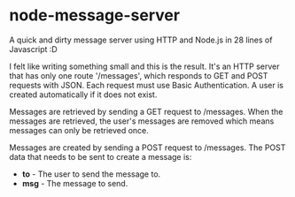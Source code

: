 # node-message-server
A quick and dirty message server using HTTP and Node.js in 28 lines of Javascript :D

I felt like writing something small and this is the result.
It's an HTTP server that has only one route '/messages', which responds to GET and POST requests with JSON.
Each request must use Basic Authentication. A user is created automatically if it does not exist.

Messages are retrieved by sending a GET request to /messages.
When the messages are retrieved, the user's messages are removed which means messages can only be retrieved once.

Messages are created by sending a POST request to /messages.
The POST data that needs to be sent to create a message is:
- __to__ - The user to send the message to.
- __msg__ - The message to send.
